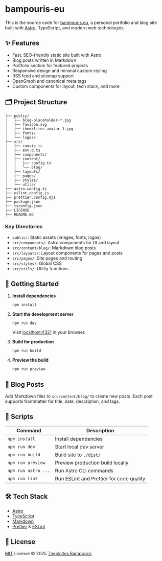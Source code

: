 # bampouris-eu

This is the source code for [bampouris.eu](https://bampouris.eu), a personal portfolio and blog site built with [Astro](https://astro.build/), TypeScript, and modern web technologies.

## ✨ Features

- Fast, SEO-friendly static site built with Astro
- Blog posts written in Markdown
- Portfolio section for featured projects
- Responsive design and minimal custom styling
- RSS feed and sitemap support
- OpenGraph and canonical meta tags
- Custom components for layout, tech stack, and more

## 🗂️ Project Structure

```text
├── public/
│   ├── blog-placeholder-*.jpg
│   ├── favicon.svg
│   ├── theoklitos-avatar-1.jpg
│   ├── fonts/
│   └── logos/
├── src/
│   ├── consts.ts
│   ├── env.d.ts
│   ├── components/
│   ├── content/
│   │   ├── config.ts
│   │   └── blog/
│   ├── layouts/
│   ├── pages/
│   ├── styles/
│   └── utils/
├── astro.config.ts
├── eslint.config.js
├── prettier.config.mjs
├── package.json
├── tsconfig.json
├── LICENSE
├── README.md
```

### Key Directories

- `public/`: Static assets (images, fonts, logos)
- `src/components/`: Astro components for UI and layout
- `src/content/blog/`: Markdown blog posts
- `src/layouts/`: Layout components for pages and posts
- `src/pages/`: Site pages and routing
- `src/styles/`: Global CSS
- `src/utils/`: Utility functions

## 🚀 Getting Started

1. **Install dependencies**

   ```sh
   npm install
   ```

2. **Start the development server**

   ```sh
   npm run dev
   ```

   Visit [localhost:4321](http://localhost:4321) in your browser.

3. **Build for production**

   ```sh
   npm run build
   ```

4. **Preview the build**

   ```sh
   npm run preview
   ```

## 📝 Blog Posts

Add Markdown files to `src/content/blog/` to create new posts. Each post supports frontmatter for title, date, description, and tags.

## 🧩 Scripts

| Command             | Description                              |
| ------------------- | ---------------------------------------- |
| `npm install`       | Install dependencies                     |
| `npm run dev`       | Start local dev server                   |
| `npm run build`     | Build site to `./dist/`                  |
| `npm run preview`   | Preview production build locally         |
| `npm run astro ...` | Run Astro CLI commands                   |
| `npm run lint`      | Run ESLint and Prettier for code quality |

## 🛠️ Tech Stack

- [Astro](https://astro.build/)
- [TypeScript](https://www.typescriptlang.org/)
- [Markdown](https://www.markdownguide.org/)
- [Prettier](https://prettier.io/) & [ESLint](https://eslint.org/)

## 📄 License

[MIT](./LICENSE) License © 2025 [Theoklitos Bampouris](https://github.com/theoklitosBam7)
